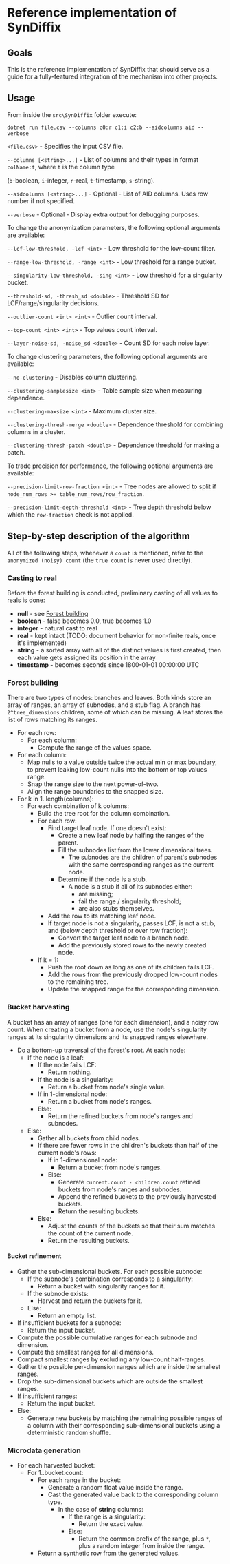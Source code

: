 # Reference implementation of SynDiffix

## Goals

This is the reference implementation of SynDiffix that should serve as a guide for a fully-featured
integration of the mechanism into other projects.

## Usage

From inside the `src\SynDiffix` folder execute:

```
dotnet run file.csv --columns c0:r c1:i c2:b --aidcolumns aid --verbose
```

`<file.csv>` - Specifies the input CSV file.

`--columns [<string>...]` - List of columns and their types in format `colName:t`, where `t` is the column type

(`b`-boolean, `i`-integer, `r`-real, `t`-timestamp, `s`-string).

`--aidcolumns [<string>...]` - Optional - List of AID columns. Uses row number if not specified.

`--verbose` - Optional - Display extra output for debugging purposes.

To change the anonymization parameters, the following optional arguments are available:

`--lcf-low-threshold, -lcf <int>` - Low threshold for the low-count filter.

`--range-low-threshold, -range <int>` - Low threshold for a range bucket.

`--singularity-low-threshold, -sing <int>` - Low threshold for a singularity bucket.

`--threshold-sd, -thresh_sd <double>` - Threshold SD for LCF/range/singularity decisions.

`--outlier-count <int> <int>` - Outlier count interval.

`--top-count <int> <int>` - Top values count interval.

`--layer-noise-sd, -noise_sd <double>` - Count SD for each noise layer.

To change clustering parameters, the following optional arguments are available:

`--no-clustering` - Disables column clustering.

`--clustering-samplesize <int>` - Table sample size when measuring dependence.

`--clustering-maxsize <int>` - Maximum cluster size.

`--clustering-thresh-merge <double>` - Dependence threshold for combining columns in a cluster.

`--clustering-thresh-patch <double>` - Dependence threshold for making a patch.

To trade precision for performance, the following optional arguments are available:

`--precision-limit-row-fraction <int>` - Tree nodes are allowed to split if `node_num_rows >= table_num_rows/row_fraction`.

`--precision-limit-depth-threshold <int>` - Tree depth threshold below which the `row-fraction` check is not applied.

## Step-by-step description of the algorithm

All of the following steps, whenever a `count` is mentioned, refer to the `anonymized (noisy) count`
(the `true count` is never used directly).

### Casting to real

Before the forest building is conducted, preliminary casting of all values to reals is done:

- **null** - see [Forest building](#forest-building)
- **boolean** - false becomes 0.0, true becomes 1.0
- **integer** - natural cast to real
- **real** - kept intact (TODO: document behavior for non-finite reals, once it's implemented)
- **string** - a sorted array with all of the distinct values is first created, then each value gets assigned
  its position in the array
- **timestamp** - becomes seconds since 1800-01-01 00:00:00 UTC

### Forest building

There are two types of nodes: branches and leaves. Both kinds store an array of ranges, an array of subnodes, and a stub flag.
A branch has `2^tree_dimensions` children, some of which can be missing. A leaf stores the list of rows matching its ranges.

- For each row:
  - For each column:
    - Compute the range of the values space.
- For each column:
  - Map nulls to a value outside twice the actual min or max boundary,
    to prevent leaking low-count nulls into the bottom or top values range.
  - Snap the range size to the next power-of-two.
  - Align the range boundaries to the snapped size.
- For k in 1..length(columns):
  - For each combination of k columns:
    - Build the tree root for the column combination.
    - For each row:
      - Find target leaf node. If one doesn't exist:
        - Create a new leaf node by halfing the ranges of the parent.
        - Fill the subnodes list from the lower dimensional trees.
          - The subnodes are the children of parent's subnodes with the same corresponding ranges as the current node.
        - Determine if the node is a stub.
          - A node is a stub if all of its subnodes either:
            - are missing;
            - fail the range / singularity threshold;
            - are also stubs themselves.
      - Add the row to its matching leaf node.
      - If target node is not a singularity, passes LCF, is not a stub, and (below depth threshold or over row fraction):
        - Convert the target leaf node to a branch node.
        - Add the previously stored rows to the newly created node.
    - If k = 1:
      - Push the root down as long as one of its children fails LCF.
      - Add the rows from the previously dropped low-count nodes to the remaining tree.
      - Update the snapped range for the corresponding dimension.

### Bucket harvesting

A bucket has an array of ranges (one for each dimension), and a noisy row count.
When creating a bucket from a node, use the node's singularity ranges at its singularity dimensions
and its snapped ranges elsewhere.

- Do a bottom-up traversal of the forest's root. At each node:
  - If the node is a leaf:
    - If the node fails LCF:
      - Return nothing.
    - If the node is a singularity:
      - Return a bucket from node's single value.
    - If in 1-dimensional node:
      - Return a bucket from node's ranges.
    - Else:
      - Return the refined buckets from node's ranges and subnodes.
  - Else:
    - Gather all buckets from child nodes.
    - If there are fewer rows in the children's buckets than half of the current node's rows:
      - If in 1-dimensional node:
        - Return a bucket from node's ranges.
      - Else:
        - Generate `current.count - children.count` refined buckets from node's ranges and subnodes.
        - Append the refined buckets to the previously harvested buckets.
        - Return the resulting buckets.
    - Else:
      - Adjust the counts of the buckets so that their sum matches the count of the current node.
      - Return the resulting buckets.

#### Bucket refinement

- Gather the sub-dimensional buckets. For each possible subnode:
  - If the subnode's combination corresponds to a singularity:
    - Return a bucket with singularity ranges for it.
  - If the subnode exists:
    - Harvest and return the buckets for it.
  - Else:
    - Return an empty list.
- If insufficient buckets for a subnode:
  - Return the input bucket.
- Compute the possible cumulative ranges for each subnode and dimension.
- Compute the smallest ranges for all dimensions.
- Compact smallest ranges by excluding any low-count half-ranges.
- Gather the possible per-dimension ranges which are inside the smallest ranges.
- Drop the sub-dimensional buckets which are outside the smallest ranges.
- If insufficient ranges:
  - Return the input bucket.
- Else:
  - Generate new buckets by matching the remaining possible ranges of a column with
    their corresponding sub-dimensional buckets using a deterministic random shuffle.

### Microdata generation

- For each harvested bucket:
  - For 1..bucket.count:
    - For each range in the bucket:
      - Generate a random float value inside the range.
      - Cast the generated value back to the corresponding column type.
        - In the case of **string** columns:
          - If the range is a singularity:
            - Return the exact value.
          - Else:
            - Return the common prefix of the range, plus `*`, plus a random integer from inside the range.
    - Return a synthetic row from the generated values.
